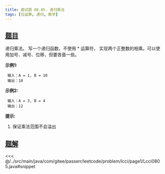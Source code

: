```yaml
---
title: 面试题 08.05. 递归乘法
tags: [位运算, 递归, 数学]
---
```



## [题目](https://leetcode.cn/problems/recursive-mulitply-lcci/)
递归乘法。 写一个递归函数，不使用 \* 运算符， 实现两个正整数的相乘。可以使用加号、减号、位移，但要吝啬一些。

**示例1:**

```
 输入：A = 1, B = 10
 输出：10
```

**示例2:**

```
 输入：A = 3, B = 4
 输出：12
```

**提示:**

1. 保证乘法范围不会溢出


## [题解](https://github.com/PasseRR/JavaLeetCode/blob/master/src/main/java/com/gitee/passerr/leetcode/problem/lcci/page1/Lcci0805.java)

<<< @/../src/main/java/com/gitee/passerr/leetcode/problem/lcci/page1/Lcci0805.java#snippet
